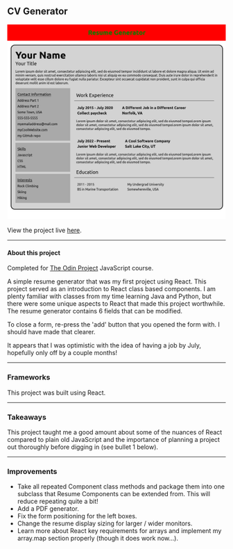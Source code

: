 ## CV Generator

![Demo_image](public/resume_demo.png)

View the project live [here](https://brenton-j-andrews.github.io/cv-project/).

---

#### About this project

Completed for [The Odin Project](https://www.theodinproject.com/lessons/node-path-javascript-cv-application) JavaScript course.

A simple resume generator that was my first project using React. This project served as an introduction to React class based components. I am plenty familiar with classes from my time learning Java and Python, but there were some unique aspects to React that made this project worthwhile. The resume generator contains 6 fields that can be modified. 

To close a form, re-press the 'add' button that you opened the form with. I should have made that clearer. 

It appears that I was optimistic with the idea of having a job by July, hopefully only off by a couple months!

---

### Frameworks

This project was built using React.

---

### Takeaways

This project taught me a good amount about some of the nuances of React compared to plain old JavaScript and the importance of planning a project out thoroughly before digging in (see bullet 1 below).

---

### Improvements

- Take all repeated Component class methods and package them into one subclass that Resume Components can be extended from. This will reduce repeating quite a bit!
- Add a PDF generator.
- Fix the form positioning for the left boxes.
- Change the resume display sizing for larger / wider monitors.
- Learn more about React key requirements for arrays and implement my array.map section properly (though it does work now...).
